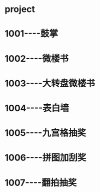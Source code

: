 # project
# 1001----鼓掌
# 1002----微楼书
# 1003----大转盘微楼书
# 1004----表白墙
# 1005----九宫格抽奖
# 1006----拼图加刮奖
# 1007----翻拍抽奖